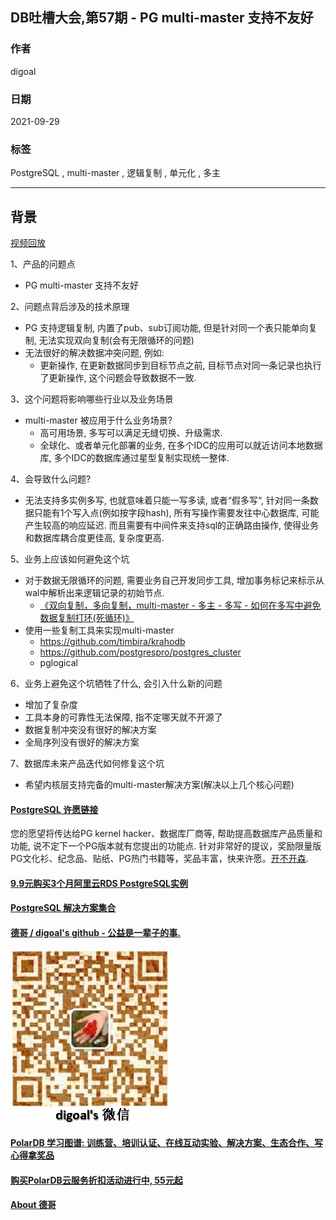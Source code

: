 ## DB吐槽大会,第57期 - PG multi-master 支持不友好   
  
### 作者  
digoal  
  
### 日期  
2021-09-29   
  
### 标签  
PostgreSQL , multi-master , 逻辑复制 , 单元化 , 多主    
  
----  
  
## 背景  
[视频回放](https://www.bilibili.com/video/BV1Hi4y1C7pY/)  
  
1、产品的问题点  
- PG multi-master 支持不友好   
  
2、问题点背后涉及的技术原理  
- PG 支持逻辑复制, 内置了pub、sub订阅功能, 但是针对同一个表只能单向复制, 无法实现双向复制(会有无限循环的问题)  
- 无法很好的解决数据冲突问题, 例如:   
    - 更新操作, 在更新数据同步到目标节点之前, 目标节点对同一条记录也执行了更新操作, 这个问题会导致数据不一致.   
  
3、这个问题将影响哪些行业以及业务场景  
- multi-master 被应用于什么业务场景?   
    - 高可用场景, 多写可以满足无缝切换、升级需求.    
    - 全球化、或者单元化部署的业务, 在多个IDC的应用可以就近访问本地数据库, 多个IDC的数据库通过星型复制实现统一整体.   
  
4、会导致什么问题?  
- 无法支持多实例多写, 也就意味着只能一写多读, 或者“假多写“, 针对同一条数据只能有1个写入点(例如按字段hash), 所有写操作需要发往中心数据库, 可能产生较高的响应延迟. 而且需要有中间件来支持sql的正确路由操作, 使得业务和数据库耦合度更佳高, 复杂度更高.     
  
5、业务上应该如何避免这个坑  
- 对于数据无限循环的问题, 需要业务自己开发同步工具, 增加事务标记来标示从wal中解析出来逻辑记录的初始节点.      
    - [《双向复制，多向复制，multi-master - 多主 - 多写 - 如何在多写中避免数据复制打环(死循环)》](../201811/20181119_01.md)    
- 使用一些复制工具来实现multi-master   
    - https://github.com/timbira/krahodb    
    - https://github.com/postgrespro/postgres_cluster    
    - pglogical  
  
6、业务上避免这个坑牺牲了什么, 会引入什么新的问题  
- 增加了复杂度  
- 工具本身的可靠性无法保障, 指不定哪天就不开源了     
- 数据复制冲突没有很好的解决方案  
- 全局序列没有很好的解决方案  
  
7、数据库未来产品迭代如何修复这个坑  
- 希望内核层支持完备的multi-master解决方案(解决以上几个核心问题)    
  
  
  
#### [PostgreSQL 许愿链接](https://github.com/digoal/blog/issues/76 "269ac3d1c492e938c0191101c7238216")
您的愿望将传达给PG kernel hacker、数据库厂商等, 帮助提高数据库产品质量和功能, 说不定下一个PG版本就有您提出的功能点. 针对非常好的提议，奖励限量版PG文化衫、纪念品、贴纸、PG热门书籍等，奖品丰富，快来许愿。[开不开森](https://github.com/digoal/blog/issues/76 "269ac3d1c492e938c0191101c7238216").  
  
  
#### [9.9元购买3个月阿里云RDS PostgreSQL实例](https://www.aliyun.com/database/postgresqlactivity "57258f76c37864c6e6d23383d05714ea")
  
  
#### [PostgreSQL 解决方案集合](https://yq.aliyun.com/topic/118 "40cff096e9ed7122c512b35d8561d9c8")
  
  
#### [德哥 / digoal's github - 公益是一辈子的事.](https://github.com/digoal/blog/blob/master/README.md "22709685feb7cab07d30f30387f0a9ae")
  
  
![digoal's wechat](../pic/digoal_weixin.jpg "f7ad92eeba24523fd47a6e1a0e691b59")
  
  
#### [PolarDB 学习图谱: 训练营、培训认证、在线互动实验、解决方案、生态合作、写心得拿奖品](https://www.aliyun.com/database/openpolardb/activity "8642f60e04ed0c814bf9cb9677976bd4")
  
  
#### [购买PolarDB云服务折扣活动进行中, 55元起](https://www.aliyun.com/activity/new/polardb-yunparter?userCode=bsb3t4al "e0495c413bedacabb75ff1e880be465a")
  
  
#### [About 德哥](https://github.com/digoal/blog/blob/master/me/readme.md "a37735981e7704886ffd590565582dd0")
  
